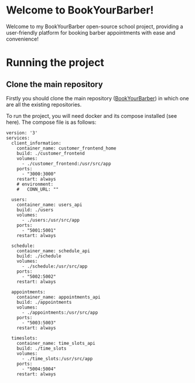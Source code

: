 # Welcome to BookYourBarber!

Welcome to my BookYourBarber open-source school project, providing a user-friendly platform for booking barber appointments with ease and convenience!

# Running the project
## Clone the main repository
Firstly you should clone the main repository ([BookYourBarber](https://github.com/BookYourBarber/BookYourBarber)) in which one are all the existing repositories.

To run the project, you will need docker and its compose installed (see here). The compose file is as follows:
```
version: '3'
services:
  client_information:
    container_name: customer_frontend_home
    build: ./customer_frontend
    volumes:
      - ./customer_frontend:/usr/src/app
    ports:
      - "3000:3000"
    restart: always
    # environment:
    #   CONN_URL: ""

  users:
    container_name: users_api
    build: ./users
    volumes:
      - ./users:/usr/src/app
    ports:
      - "5001:5001"
    restart: always

  schedule:
    container_name: schedule_api
    build: ./schedule
    volumes:
      - ./schedule:/usr/src/app
    ports:
      - "5002:5002"
    restart: always

  appointments:
    container_name: appointments_api
    build: ./appointments
    volumes:
      - ./appointments:/usr/src/app
    ports:
      - "5003:5003"
    restart: always

  timeslots:
    container_name: time_slots_api
    build: ./time_slots
    volumes:
      - ./time_slots:/usr/src/app
    ports:
      - "5004:5004"
    restart: always
```
